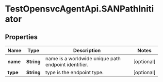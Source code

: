 # TestOpensvcAgentApi.SANPathInitiator

## Properties

Name | Type | Description | Notes
------------ | ------------- | ------------- | -------------
**name** | **String** | name is a worldwide unique path endpoint identifier. | [optional] 
**type** | **String** | type is the endpoint type. | [optional] 



